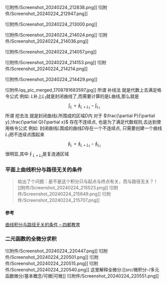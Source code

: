


![[附件/Screenshot_20240224_212838.png]]
![[附件/Screenshot_20240224_212947.png]]

![[附件/Screenshot_20240224_213000.png]]

![[附件/Screenshot_20240224_214024.png]]
![[附件/Screenshot_20240224_214036.png]]

![[附件/Screenshot_20240224_214057.png]]

![[附件/Screenshot_20240224_214153.png]]
![[附件/Screenshot_20240224_214214.png]]

![[附件/Screenshot_20240224_214429.png]]


![[附件/qq_pic_merged_1708781683597.jpg]]
所谓 补线法 就是代数上去满足格令公式
	例如: $L$补上$L_{1}$就是封闭曲线了,而需要计算的是$L$曲线,那么就是
	$$\int_{L}=\oint_{L+L_{1}}-\int_{L_{1}}$$
所谓 挖去法 就是封闭曲线$L$所围成的区域$D$内 对于 $\frac{\partial P}{\partial y},\frac{\partial Q}{\partial x}$ 存在不连续点, 也是为了满足代数规则,去达到使用格令公式
	例如: 封闭曲线$L$围成的曲线$D$存在一个不连续点, 只需要创建一个曲线$L_{1}$把不连续点围起来
	$$\oint_{L}=\oint_{L+L_{1}}-\oint_{L_{1}}
	$$
	很明显,其中$\displaystyle{\oint_{L+L_{1}}}$是复连通区域

### 平面上曲线积分与路径无关的条件
> 给出了个问题：是不是这个积分只与起点与终点有关，而与路径无关？
![[附件/Screenshot_20240224_215523.png]]
![[附件/Screenshot_20240224_215649.png]]
![[附件/Screenshot_20240224_215707.png]]
#### 参考
[曲线积分与路径无关的条件 – 四都教育](https://www.sudoedu.com/%E9%AB%98%E7%AD%89%E6%95%B0%E5%AD%A6%EF%BC%88%E4%B8%8B%EF%BC%89%E8%A7%86%E9%A2%91%E8%AF%BE%E7%A8%8B/%E6%9B%B2%E7%BA%BF%E7%A7%AF%E5%88%86%E4%B8%8E%E6%9B%B2%E9%9D%A2%E7%A7%AF%E5%88%86/%E6%9B%B2%E7%BA%BF%E7%A7%AF%E5%88%86%E4%B8%8E%E8%B7%AF%E5%BE%84%E6%97%A0%E5%85%B3%E7%9A%84%E6%9D%A1%E4%BB%B6/)

### 二元函数的全微分求积
![[附件/Screenshot_20240224_220447.png]]
![[附件/Screenshot_20240224_220501.png]]
![[附件/Screenshot_20240224_220515.png]]
![[附件/Screenshot_20240224_220540.png]]
	这里解释全微分:[[src/微积分-/多元函数微分/基本概念/可微|可微]]
![[附件/Screenshot_20240224_220551.png]]
